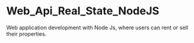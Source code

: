 # Web_Api_Real_State_NodeJS
Web application development with Node Js, where users can rent or sell their properties.
